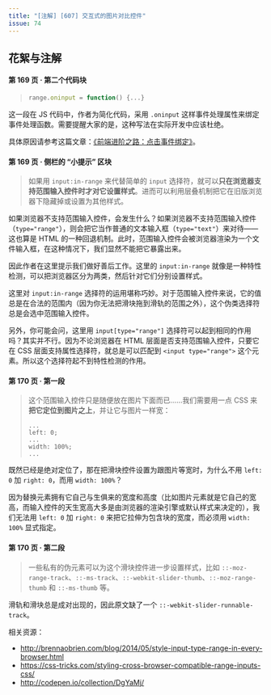 ```yaml
---
title: "[注解] [607] 交互式的图片对比控件"
issue: 74
---
```


## 花絮与注解

#### 第 169 页 ‧ 第二个代码块

> ```js
> range.oninput = function() {...}
> ```

这一段在 JS 代码中，作者为简化代码，采用 `.oninput` 这样事件处理属性来绑定事件处理函数。需要提醒大家的是，这种写法在实际开发中应该杜绝。

具体原因请参考这篇文章：[《前端进阶之路：点击事件绑定》](https://github.com/cssmagic/blog/issues/48)。


#### 第 169 页 ‧ 侧栏的 “小提示” 区块

> 如果用 `input:in-range` 来代替简单的 `input` 选择符，就可以**只在浏览器支持范围输入控件时才对它设置样式**。进而可以利用层叠机制把它在旧版浏览器下隐藏掉或设置为其他样式。

如果浏览器不支持范围输入控件，会发生什么？如果浏览器不支持范围输入控件（`type="range"`），则会把它当作普通的文本输入框（`type="text"`）来对待——这也算是 HTML 的一种回退机制。此时，范围输入控件会被浏览器渲染为一个文件输入框，在这种情况下，我们显然不能把它暴露出来。

因此作者在这里提示我们做好善后工作。这里的 `input:in-range` 就像是一种特性检测，可以把浏览器区分为两类，然后针对它们分别设置样式。

这里对 `input:in-range` 选择符的运用堪称巧妙。对于范围输入控件来说，它的值总是在合法的范围内（因为你无法把滑块拖到滑轨的范围之外），这个伪类选择符总是会选中范围输入控件。

另外，你可能会问，这里用 `input[type="range"]` 选择符可以起到相同的作用吗？其实并不行。因为不论浏览器在 HTML 层面是否支持范围输入控件，只要它在 CSS 层面支持属性选择符，就总是可以匹配到 `<input type="range">` 这个元素。所以这个选择符起不到特性检测的作用。


#### 第 170 页 ‧ 第一段

> 这个范围输入控件只是随便放在图片下面而已……我们需要用一点 CSS 来**把它定位到图片之上**，并让它与图片一样宽：
>
> ```
> ...
> left: 0;
> ...
> width: 100%;
> ...
> ```

既然已经是绝对定位了，那在把滑块控件设置为跟图片等宽时，为什么不用 `left: 0` 加 `right: 0`，而用 `width: 100%`？

因为替换元素拥有它自己与生俱来的宽度和高度（比如图片元素就是它自己的宽高，而输入控件的天生宽高大多是由浏览器的渲染引擎或默认样式来决定的），我们无法用 `left: 0` 加 `right: 0` 来把它拉伸为包含块的宽度，而必须用 `width: 100%` 显式指定。


#### 第 170 页 ‧ 第二段

> 一些私有的伪元素可以为这个滑块控件进一步设置样式，比如 `::-moz-range-track`、`::-ms-track`、`::-webkit-slider-thumb`、`::-moz-range-thumb` 和 `::-ms-thumb` 等。

滑轨和滑块总是成对出现的，因此原文缺了一个 `::-webkit-slider-runnable-track`。

相关资源：

* http://brennaobrien.com/blog/2014/05/style-input-type-range-in-every-browser.html
* https://css-tricks.com/styling-cross-browser-compatible-range-inputs-css/
* http://codepen.io/collection/DgYaMj/

